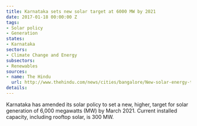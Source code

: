 ```yaml
---
title: Karnataka sets new solar target at 6000 MW by 2021
date: 2017-01-18 00:00:00 Z
tags:
- Solar policy
- Generation
states:
- Karnataka
sectors:
- Climate Change and Energy
subsectors:
- Renewables
sources:
- name: The Hindu
  url: http://www.thehindu.com/news/cities/bangalore/New-solar-energy-target-for-Karnataka-6000-MW-by-2021/article17018234.ece
details: 
---
```


Karnataka has amended its solar policy to set a new, higher, target for solar generation of 6,000 megawatts (MW) by March 2021. Current installed capacity, including rooftop solar, is 300 MW.
